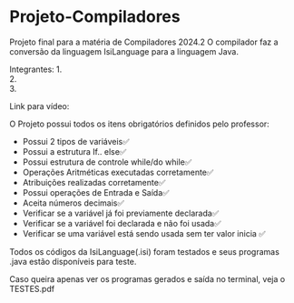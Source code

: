 # Projeto-Compiladores
Projeto final para a matéria de Compiladores 2024.2
O compilador faz a conversão da linguagem IsiLanguage para a linguagem Java.

Integrantes:
1.  
2.  
3.  

Link para vídeo:

O Projeto possui todos os itens obrigatórios definidos pelo professor:
- Possui 2 tipos de variáveis✅
- Possui a estrutura If.. else✅
- Possui estrutura de controle while/do while✅
- Operações Aritméticas executadas corretamente✅
- Atribuições realizadas corretamente✅
- Possui operações de Entrada e Saída✅
- Aceita números decimais✅
- Verificar se a variável já foi previamente declarada✅
- Verificar se a variável foi declarada e não foi usada✅
- Verificar se uma variável está sendo usada sem ter valor inicia ✅

Todos os códigos da IsiLanguage(.isi) foram testados e seus programas .java estão disponíveis para teste.

Caso queira apenas ver os programas gerados e saída no terminal, veja o TESTES.pdf

